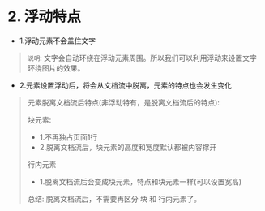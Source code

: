 # 2. 浮动特点

* 1.浮动元素不会盖住文字
> `说明`: 文字会自动环绕在浮动元素周围。所以我们可以利用浮动来设置文字环绕图片的效果。

* 2.元素设置浮动后，将会从文档流中脱离，元素的特点也会发生变化

>元素脱离文档流后特点(非浮动特有，是脱离文档流后的特点):
> 
>块元素: 
>* 1.不再独占页面1行
>* 2.脱离文档流后，块元素的高度和宽度默认都被内容撑开
>
> 行内元素
> * 1.脱离文档流后会变成块元素，特点和块元素一样(可以设置宽高)
> 
> 总结: 脱离文档流后，不需要再区分 块 和 行内元素了。
